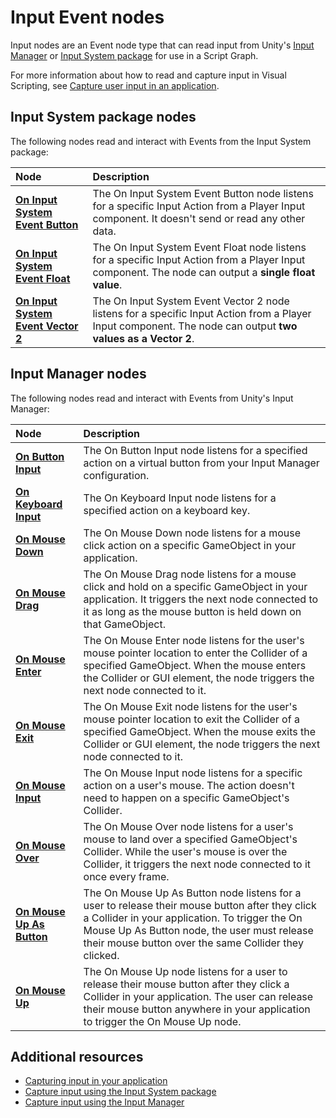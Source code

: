 ﻿# Input Event nodes

Input nodes are an Event node type that can read input from Unity's [Input Manager](https://docs.unity3d.com/Manual/class-InputManager.html) or [Input System package](https://docs.unity3d.com/Packages/com.unity.inputsystem@latest) for use in a Script Graph. 

For more information about how to read and capture input in Visual Scripting, see [Capture user input in an application](vs-capture-player-input.md).

## Input System package nodes 

The following nodes read and interact with Events from the Input System package: 

| **Node**  | **Description**  |
| :------   | :--------------- |
| [**On Input System Event Button**](vs-nodes-events-input-system-button.md) | The On Input System Event Button node listens for a specific Input Action from a Player Input component. It doesn't send or read any other data. |
| [**On Input System Event Float**](vs-nodes-events-input-system-float.md) | The On Input System Event Float node listens for a specific Input Action from a Player Input component. The node can output a **single float value**. |
| [**On Input System Event Vector 2**](vs-nodes-events-input-system-vector2.md) | The On Input System Event Vector 2 node listens for a specific Input Action from a Player Input component. The node can output **two values as a Vector 2**. |

## Input Manager nodes 

The following nodes read and interact with Events from Unity's Input Manager: 

| **Node**  | **Description**  |
| :------   | :--------------- |
| [**On Button Input**](vs-nodes-events-on-button-input.md) | The On Button Input node listens for a specified action on a virtual button from your Input Manager configuration. |
| [**On Keyboard Input**](vs-nodes-events-on-keyboard-input.md) | The On Keyboard Input node listens for a specified action on a keyboard key. |
| [**On Mouse Down**](vs-nodes-events-on-mouse-down.md) | The On Mouse Down node listens for a mouse click action on a specific GameObject in your application. |
| [**On Mouse Drag**](vs-nodes-events-on-mouse-drag.md) | The On Mouse Drag node listens for a mouse click and hold on a specific GameObject in your application. It triggers the next node connected to it as long as the mouse button is held down on that GameObject. |
| [**On Mouse Enter**](vs-nodes-events-on-mouse-enter.md) | The On Mouse Enter node listens for the user's mouse pointer location to enter the Collider of a specified GameObject. When the mouse enters the Collider or GUI element, the node triggers the next node connected to it. |
| [**On Mouse Exit**](vs-nodes-events-on-mouse-exit.md) | The On Mouse Exit node listens for the user's mouse pointer location to exit the Collider of a specified GameObject. When the mouse exits the Collider or GUI element, the node triggers the next node connected to it. |
| [**On Mouse Input**](vs-nodes-events-on-mouse-input.md)| The On Mouse Input node listens for a specific action on a user's mouse. The action doesn't need to happen on a specific GameObject's Collider. |
| [**On Mouse Over**](vs-nodes-events-on-mouse-over.md) | The On Mouse Over node listens for a user's mouse to land over a specified GameObject's Collider. While the user's mouse is over the Collider, it triggers the next node connected to it once every frame. |
| [**On Mouse Up As Button**](vs-nodes-events-on-mouse-up-button.md) | The On Mouse Up As Button node listens for a user to release their mouse button after they click a Collider in your application. To trigger the On Mouse Up As Button node, the user must release their mouse button over the same Collider they clicked. |
| [**On Mouse Up**](vs-nodes-events-on-mouse-up.md) | The On Mouse Up node listens for a user to release their mouse button after they click a Collider in your application. The user can release their mouse button anywhere in your application to trigger the On Mouse Up node. |

## Additional resources

- [Capturing input in your application](vs-capture-player-input.md)
- [Capture input using the Input System package](vs-capturing-player-inputs-new.md)
- [Capture input using the Input Manager](vs-capturing-player-inputs-old.md)


